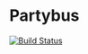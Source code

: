 # Partybus

[![Build Status](https://travis-ci.org/startupthekid/Partybus.svg?branch=master)](https://travis-ci.org/startupthekid/Partybus)
